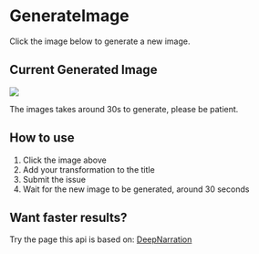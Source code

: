 # GenerateImage
Click the image below to generate a new image.
## Current Generated Image
[<img src='https://fileserver.matissetec.dev/output/similarImages/630649313860780043/7670764948/7670764948/png'>](https://github.com/MatissesProjects/GenerateImage/issues/new?title=Transform:%20&body=No%20need%20to%20modify%20the%20body,%20just%20add%20your%20transformation%20to%20the%20photo%20in%20the%20title)

The images takes around 30s to generate, please be patient.

## How to use
1. Click the image above
2. Add your transformation to the title
3. Submit the issue
4. Wait for the new image to be generated, around 30 seconds

## Want faster results?
Try the page this api is based on: [DeepNarration](https://deepnarration.matissetec.dev/)
